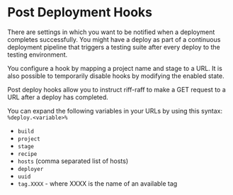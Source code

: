 Post Deployment Hooks
=====================

There are settings in which you want to be notified when a deployment completes successfully.  You might have a deploy
 as part of a continuous deployment pipeline that triggers a testing suite after every deploy to the testing
 environment.

You configure a hook by mapping a project name and stage to a URL.  It is also possible to temporarily disable hooks by
 modifying the enabled state.

Post deploy hooks allow you to instruct riff-raff to make a GET request to a URL after a deploy has completed.

You can expand the following variables in your URLs by using this syntax: `%deploy.<variable>%`

  * `build`
  * `project`
  * `stage`
  * `recipe`
  * `hosts` (comma separated list of hosts)
  * `deployer`
  * `uuid`
  * `tag.XXXX` - where XXXX is the name of an available tag